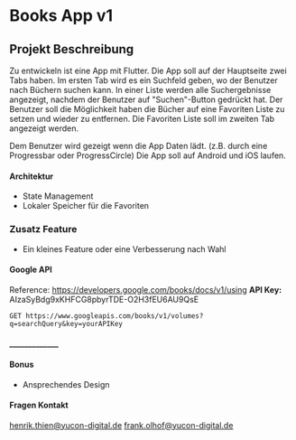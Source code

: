 # Books App v1

## Projekt Beschreibung
Zu entwickeln ist eine App mit Flutter. Die App soll auf der Hauptseite zwei Tabs haben.
Im ersten Tab wird es ein Suchfeld geben, wo der Benutzer nach Büchern suchen kann. In einer Liste werden alle Suchergebnisse angezeigt, nachdem der Benutzer auf "Suchen"-Button gedrückt hat.
Der Benutzer soll die Möglichkeit haben die Bücher auf eine Favoriten Liste zu setzen und wieder zu entfernen.
Die Favoriten Liste soll im zweiten Tab angezeigt werden.

Dem Benutzer wird gezeigt wenn die App Daten lädt. (z.B. durch eine Progressbar oder ProgressCircle)
Die App soll auf Android und iOS laufen.

#### Architektur
 - State Management
 - Lokaler Speicher für die Favoriten

### Zusatz Feature
 - Ein kleines Feature oder eine Verbesserung nach Wahl

#### Google API
Reference: https://developers.google.com/books/docs/v1/using
**API Key:** AIzaSyBdg9xKHFCG8pbyrTDE-O2H3fEU6AU9QsE

    GET https://www.googleapis.com/books/v1/volumes?q=searchQuery&key=yourAPIKey
#### _____________

#### Bonus
 - Ansprechendes Design

#### Fragen Kontakt
henrik.thien@yucon-digital.de
frank.olhof@yucon-digital.de
